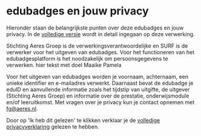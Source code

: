 # edubadges en jouw privacy

Hieronder staan de belangrijkste punten over deze edubadges en jouw privacy. In de [volledige versie](https://raw.githubusercontent.com/edubadges/privacy/master/aeres/edubadges-nonformal-text-nl.md) wordt in detail ingegaan op deze verwerking.

Stichting Aeres Groep is de verwerkingsverantwoordelijke en SURF is de verwerker voor het uitgeven van edubadges. Voor het functioneren van het edubadgesplatform is het noodzakelijk om persoonsgegevens te verwerken. hier tekst met doel Maaike Pamela

Voor het uitgeven van edubadges worden je voornaam, achternaam, een unieke identifier en e-mailadres verwerkt. Daarnaast bevat de edubadge je eduID en aanvullende informatie zoals het tijdstip van uitgifte, de uitgever (Stichting Aeres Groep) en informatie over de prestatie, onderwijsmodule en/of leeruitkomst. Met vragen over je privacy kun je contact opnemen met [fg@aeres.nl](mailto:fg@aeres.nl).

Door op 'Ik heb dit gelezen' te klikken verklaar je de [volledige privacyverklaring](https://raw.githubusercontent.com/edubadges/privacy/master/aeres/edubadges-nonformal-text-nl.md) gelezen te hebben.